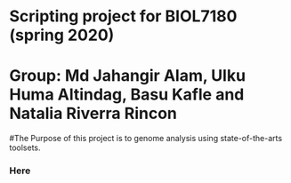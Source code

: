 # Scripting project for BIOL7180 (spring 2020)
# Group: Md Jahangir Alam, Ulku Huma Altindag, Basu Kafle and Natalia Riverra Rincon
#The Purpose of this project is to genome analysis using state-of-the-arts toolsets.
### Here

